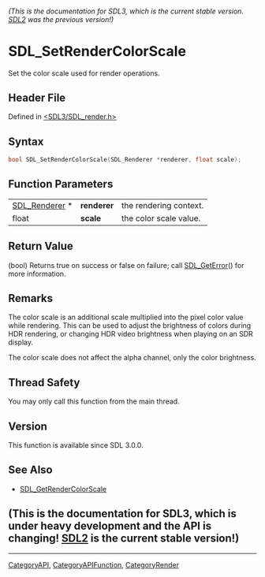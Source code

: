 ###### (This is the documentation for SDL3, which is the current stable version. [SDL2](https://wiki.libsdl.org/SDL2/) was the previous version!)
# SDL_SetRenderColorScale

Set the color scale used for render operations.

## Header File

Defined in [<SDL3/SDL_render.h>](https://github.com/libsdl-org/SDL/blob/main/include/SDL3/SDL_render.h)

## Syntax

```c
bool SDL_SetRenderColorScale(SDL_Renderer *renderer, float scale);
```

## Function Parameters

|                                |              |                        |
| ------------------------------ | ------------ | ---------------------- |
| [SDL_Renderer](SDL_Renderer) * | **renderer** | the rendering context. |
| float                          | **scale**    | the color scale value. |

## Return Value

(bool) Returns true on success or false on failure; call
[SDL_GetError](SDL_GetError)() for more information.

## Remarks

The color scale is an additional scale multiplied into the pixel color
value while rendering. This can be used to adjust the brightness of colors
during HDR rendering, or changing HDR video brightness when playing on an
SDR display.

The color scale does not affect the alpha channel, only the color
brightness.

## Thread Safety

You may only call this function from the main thread.

## Version

This function is available since SDL 3.0.0.

## See Also

- [SDL_GetRenderColorScale](SDL_GetRenderColorScale)


## (This is the documentation for SDL3, which is under heavy development and the API is changing! [SDL2](https://wiki.libsdl.org/SDL2/) is the current stable version!)



----
[CategoryAPI](CategoryAPI), [CategoryAPIFunction](CategoryAPIFunction), [CategoryRender](CategoryRender)

